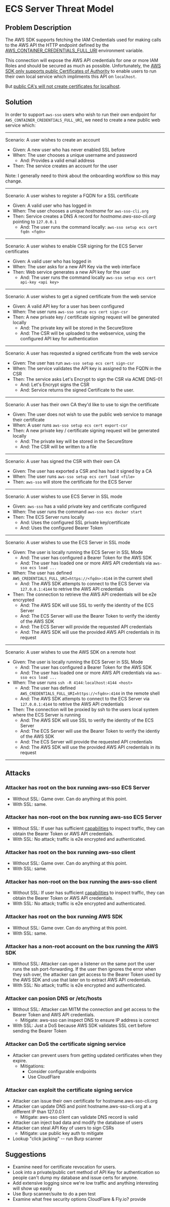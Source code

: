 # ECS Server Threat Model

## Problem Description

The AWS SDK supports fetching the IAM Credentials used for making calls to the AWS API
the HTTP endpoint defined by the [AWS_CONTAINER_CREDENTIALS_FULL_URI](
https://docs.aws.amazon.com/sdkref/latest/guide/feature-container-credentials.html)
environment variable.

This connection will expose the AWS API credentials for one or more IAM Roles and should
be secured as much as possible.  Unfortunately, the
[AWS SDK only supports public Certificates of Authority](
https://github.com/aws/aws-sdk/issues/774) to enable users to run their own local service
which impliments this API on `localhost`.

But [public CA's will not create certificates for localhost](
https://letsencrypt.org/docs/certificates-for-localhost/).

## Solution

In order to support `aws-sso` users who wish to run their own endpoint for
`AWS_CONTAINER_CREDENTIALS_FULL_URI`, we need to create a new public web service which:

---
Scenario: A user wishes to create an account

* Given: A new user who has never enabled SSL before
* When: The user chooses a unique username and password
  * And: Provides a valid email address
* Then: The service creates an account for the user

Note: I generally need to think about the onboarding workflow so this may change.

---
Scenario: A user wishes to register a FQDN for a SSL certificate

* Given: A valid user who has logged in
* When: The user chooses a _unique hostname_ for `aws-sso-cli.org`
* Then: Service creates a DNS A record for _hostname.aws-sso-cli.org_ pointing to `127.0.0.1`
  * And: The user runs the command locally: `aws-sso setup ecs cert fqdn <fqdn>`

---
Scenario: A user wishes to enable CSR signing for the ECS Server certificates

* Given: A valid user who has logged in
* When: The user asks for a new API Key via the web interface
* Then: Web service generates a new API key for the user
  * And: The user runs the command locally `aws-sso setup ecs cert api-key <api key>`

---
Scenario: A user wishes to get a signed certificate from the web service

* Given: A valid API key for a user has been configured
* When: The user runs `aws-sso setup ecs cert sign-csr`
* Then: A new private key / certificate signing request will be generated locally
  * And: The private key will be stored in the SecureStore
  * And: The CSR will be uploaded to the webservice, using the configured API key for authentication

---
Scenario: A user has requested a signed certificate from the web service

* Given: The user has run `aws-sso setup ecs cert sign-csr`
* When: The service validates the API key is assigned to the FQDN in the CSR
* Then: The service asks Let's Encrypt to sign the CSR via ACME DNS-01
  * And: Let's Encrypt signs the CSR
  * And: Service returns the signed Certificate to the user.

---
Scenario: A user has their own CA they'd like to use to sign the certificate

* Given: The user does not wish to use the public web service to manage their certificate
* When: A user runs `aws-sso setup ecs cert export-csr`
* Then: A new private key / certificate signing request will be generated locally
  * And: The private key will be stored in the SecureStore
  * And: The CSR will be written to a file

---
Scenario: A user has signed the CSR with their own CA

* Given: The user has exported a CSR and has had it signed by a CA
* When: The user runs `aws-sso setup ecs cert load <file>`
* Then: `aws-sso` will store the certificate for the ECS Server

---
Scenario: A user wishes to use ECS Server in SSL mode

* Given: `aws-sso` has a valid private key and certificate configured
* When: The user runs the command `aws-sso ecs docker start`
* Then: The ECS Server runs locally
  * And: Uses the configured SSL private key/certificate
  * And: Uses the configured Bearer Token

---
Scenario: A user wishes to use the ECS Server in SSL mode

* Given: The user is locally running the ECS Server in SSL Mode
  * And: The user has configured a Bearer Token for the AWS SDK
  * And: The user has loaded one or more AWS API credentials via `aws-sso ecs load ...`
* When: The user has defined `AWS_CREDENTIALS_FULL_URI=https://<fqdn>:4144` in the current shell
  * And: The AWS SDK attempts to connect to the ECS Server via `127.0.0.1:4144` to retrive the AWS API credentials
* Then: The connection to retrieve the AWS API credentials will be e2e encrypted
  * And: The AWS SDK will use SSL to verify the identity of the ECS Server
  * And: The ECS Server will use the Bearer Token to verify the identiy of the AWS SDK
  * And: The ECS Server will provide the requested API credentials
  * And: The AWS SDK will use the provided AWS API credentials in its request

---
Scenario: A user wishes to use the AWS SDK on a remote host

* Given: The user is locally running the ECS Server in SSL Mode
  * And: The user has configured a Bearer Token for the AWS SDK
  * And: The user has loaded one or more AWS API credentials via `aws-sso ecs load ...`
* When: The user runs `ssh -R 4144:localhost:4144 <host>`
  * And: The user has defined `AWS_CREDENTIALS_FULL_URI=https://<fqdn>:4144` in the remote shell
  * And: The AWS SDK attempts to connect to the ECS Server via `127.0.0.1:4144` to retrive the AWS API credentials
* Then: The connection will be proxied by ssh to the users local system where the ECS Server is running
  * And: The AWS SDK will use SSL to verify the identity of the ECS Server
  * And: The ECS Server will use the Bearer Token to verify the identiy of the AWS SDK
  * And: The ECS Server will provide the requested API credentials
  * And: The AWS SDK will use the provided AWS API credentials in its request

---

## Attacks

### Attacker has root on the box running aws-sso ECS Server

* Without SSL: Game over.  Can do anything at this point.
* With SSL: same.

### Attacker has non-root on the box running aws-sso ECS Server

* Without SSL: If user has sufficient [capabilities](
https://www.man7.org/linux/man-pages/man7/capabilities.7.html) to inspect
traffic, they can obtain the Bearer Token or AWS API credentials.
* With SSL: No attack; traffic is e2e encrypted and authenticated.

### Attacker has root on the box running aws-sso client

* Without SSL: Game over.  Can do anything at this point.
* With SSL: same.

### Attacker has non-root on the box running the aws-sso client

* Without SSL: If user has sufficient [capabilities](
https://www.man7.org/linux/man-pages/man7/capabilities.7.html) to inspect
traffic, they can obtain the Bearer Token or AWS API credentials.
* With SSL: No attack; traffic is e2e encrypted and authenticated.

### Attacker has root on the box running AWS SDK

* Without SSL: Game over.  Can do anything at this point.
* With SSL: same.

### Attacker has a non-root account on the box running the AWS SDK

* Without SSL: Attacker can open a listener on the same port the user
    runs the ssh port-forwarding.  If the user then ignores the error when they ssh
    over, the attacker can get access to the Bearer Token used by the AWS SDK and
    use that later on to extract AWS API credentials.
* With SSL: No attack; traffic is e2e encrypted and authenticated.

### Attacker can posion DNS or /etc/hosts

* Without SSL: Attacker can MITM the connection and get access to the Bearer Token
    and AWS API credentials.
  * Mitigate: aws-sso can inspect DNS to ensure IP address is correct
* With SSL: Just a DoS because AWS SDK validates SSL cert before sending the Bearer Token

### Attacker can DoS the certificate signing service

* Attacker can prevent users from getting updated certificates when they expire.
  * Mitigations:
    * Consider configurable endpoints
    * Use CloudFlare

### Attacker can exploit the certificate signing service

* Attacker can issue their own certificate for hostname.aws-sso-cli.org
* Attacker can update DNS and point hostname.aws-sso-cli.org at a different IP than 127.0.0.1
  * Mitigate: aws-sso client can validate DNS record is valid
* Attacker can inject bad data and modify the database of users
* Attacker can steal API Key of users to sign CSRs
  * Mitigate: use public key auth to mitigate
* Lookup "click jacking" -- run Burp scanner

## Suggestions

* Examine need for certificate revocation for users.
* Look into a private/public cert method of API Key for authentication so people can't dump my database
and issue certs for anyone.
* Add extensive logging since we're low traffic and anything interesting will show up easily
* Use Burp scanner/suite to do a pen test
* Examine what free security options CloudFlare & Fly.io? provide
